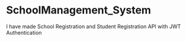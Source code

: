# SchoolManagement_System
I have made School  Registration and Student  Registration API with JWT Authentication 
